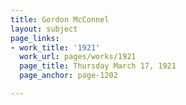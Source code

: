 ```yaml
---
title: Gordon McConnel
layout: subject
page_links:
- work_title: '1921'
  work_url: pages/works/1921
  page_title: Thursday March 17, 1921
  page_anchor: page-1202

---
```

